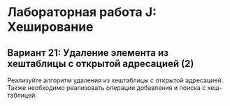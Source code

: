 # Лабораторная работа J: Хеширование

## Вариант 21: Удаление элемента из хештаблицы с открытой адресацией (2)

Реализуйте алгоритм удаления из хештаблицы с открытой адресацией. 
Также необходимо реализовать операции добавления и поиска с хеш-таблицей.